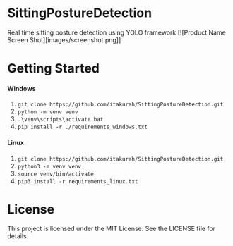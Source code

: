 # SittingPostureDetection
Real time sitting posture detection using YOLO framework
[![Product Name Screen Shot][images/screenshot.png]]
# Getting Started

#### Windows
 1. `git clone https://github.com/itakurah/SittingPostureDetection.git`
 2. `python -m venv venv`
 3. `.\venv\scripts\activate.bat`
 4. `pip install -r ./requirements_windows.txt`

#### Linux
 1. `git clone https://github.com/itakurah/SittingPostureDetection.git`
 2. `python3 -m venv venv`
 3. `source venv/bin/activate`
 4. `pip3 install -r requirements_linux.txt`

# License
This project is licensed under the MIT License. See the LICENSE file for details.